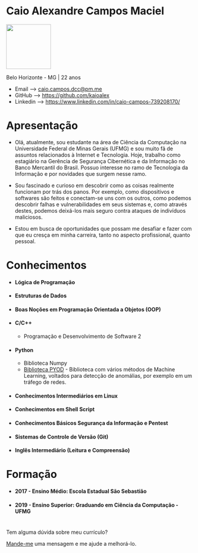 # Caio Alexandre Campos Maciel

<img src="https://i.ibb.co/cTVrrLY/IMG-20180905-185013.jpg"
height="120" width="120">

 Belo Horizonte - MG | 22 anos



- Email --> caio.campos.dcc@pm.me
- GitHub --> https://github.com/kaioalex
- Linkedin --> https://www.linkedin.com/in/caio-campos-739208170/

# Apresentação
* Olá, atualmente, sou estudante na área de Ciência da Computação na Universidade Federal de Minas Gerais (UFMG) e sou muito fã de assuntos relacionados à Internet e Tecnologia. Hoje, trabalho como estagiário na Gerência de Segurança Cibernética e da Informação no Banco Mercantil do Brasil. Possuo interesse no ramo de Tecnologia da Informação e por novidades que surgem nesse ramo. 

* Sou fascinado e curioso em descobrir como as coisas realmente funcionam por trás dos panos. Por exemplo, como dispositivos e softwares são feitos e conectam-se uns com os outros, como podemos descobrir falhas e vulnerabilidades em seus sistemas e, como através destes, podemos deixá-los mais seguro contra ataques de indivíduos maliciosos.

* Estou em busca de oportunidades que possam me desafiar e fazer com que eu cresça em minha carreira, tanto no aspecto profissional, quanto pessoal.

#
# Conhecimentos

- #### Lógica de Programação

- #### Estruturas de Dados

- #### Boas Noções em Programação Orientada a Objetos (OOP)

- #### C/C++
  - Programação e Desenvolvimento de Software 2

- #### Python
  - Biblioteca Numpy
  - [Biblioteca PYOD](https://github.com/kaioalex/Digital-Security) - Biblioteca com vários métodos de Machine Learning, voltados para detecção de anomálias, por exemplo em um tráfego de redes.

- #### Conhecimentos Intermediários em Linux

- #### Conhecimentos em Shell Script

- #### Conhecimentos Básicos Segurança da Informação e Pentest

- #### Sistemas de Controle de Versão (Git)

- #### Inglês Intermediário (Leitura e Compreensão)
#

# Formação

- #### 2017 - Ensino Médio: Escola Estadual São Sebastião
- #### 2019 - Ensino Superior: Graduando em Ciência da Computação - UFMG
#

Tem alguma dúvida sobre meu currículo?

[Mande-me](https://github.com/KaioAlex2018/curriculo/issues) uma mensagem e me ajude a melhorá-lo.
